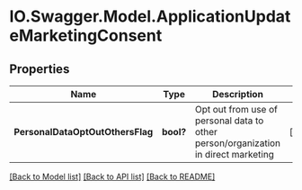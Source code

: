 # IO.Swagger.Model.ApplicationUpdateMarketingConsent
## Properties

Name | Type | Description | Notes
------------ | ------------- | ------------- | -------------
**PersonalDataOptOutOthersFlag** | **bool?** | Opt out from use of personal data to other person/organization in direct marketing | [optional] 

[[Back to Model list]](../README.md#documentation-for-models) [[Back to API list]](../README.md#documentation-for-api-endpoints) [[Back to README]](../README.md)

